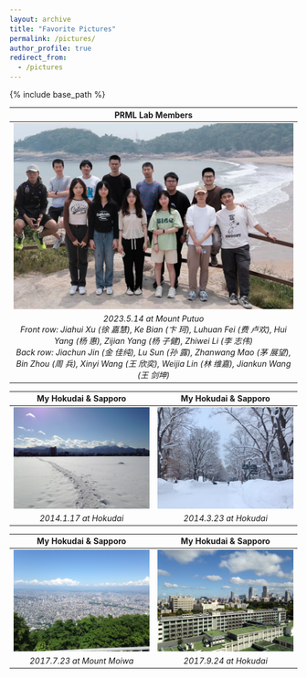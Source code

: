 ```yaml
---
layout: archive
title: "Favorite Pictures"
permalink: /pictures/
author_profile: true
redirect_from:
  - /pictures
---
```


{% include base_path %}

PRML Lab Members | 
:--------------------------------------------------:|
![](/images/prml_lab.jpg) |
*2023.5.14 at Mount Putuo <br /> Front row: Jiahui Xu (徐 嘉慧), Ke Bian (卞 珂), Luhuan Fei (费 卢欢), Hui Yang (杨 惠), Zijian Yang (杨 子健), Zhiwei Li (李 志伟)  <br /> Back row: Jiachun Jin (金 佳纯), Lu Sun (孙 露), Zhanwang Mao (茅 展望), Bin Zhou (周 兵), Xinyi Wang (王 欣奕), Weijia Lin (林 维嘉), Jiankun Wang (王 剑坤)* | 

My Hokudai & Sapporo |  My Hokudai & Sapporo
:-------------------------:|:-------------------------:
![](/images/hokudai_winter1.jpg)  |  ![](/images/hokudai_winter2.jpg)
*2014.1.17 at Hokudai* |  *2014.3.23 at Hokudai* 

My Hokudai & Sapporo |  My Hokudai & Sapporo
:-------------------------:|:-------------------------:
![](/images/sapporo.jpg)  |  ![](/images/hokudai_summer.jpg)
*2017.7.23 at Mount Moiwa* |  *2017.9.24 at Hokudai* 


